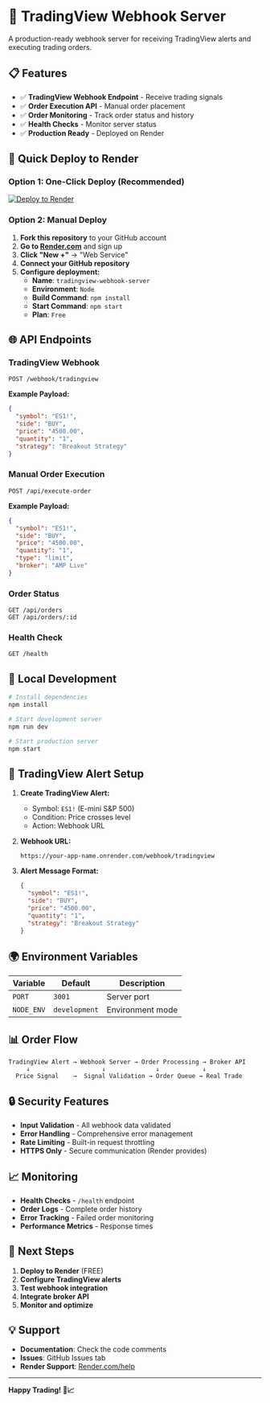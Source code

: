 # 🚀 TradingView Webhook Server

A production-ready webhook server for receiving TradingView alerts and executing trading orders.

## **📋 Features**

- ✅ **TradingView Webhook Endpoint** - Receive trading signals
- ✅ **Order Execution API** - Manual order placement
- ✅ **Order Monitoring** - Track order status and history
- ✅ **Health Checks** - Monitor server status
- ✅ **Production Ready** - Deployed on Render

## **🚀 Quick Deploy to Render**

### **Option 1: One-Click Deploy (Recommended)**
[![Deploy to Render](https://render.com/images/deploy-to-render-button.svg)](https://render.com/deploy)

### **Option 2: Manual Deploy**
1. **Fork this repository** to your GitHub account
2. **Go to [Render.com](https://render.com)** and sign up
3. **Click "New +"** → "Web Service"
4. **Connect your GitHub repository**
5. **Configure deployment:**
   - **Name**: `tradingview-webhook-server`
   - **Environment**: `Node`
   - **Build Command**: `npm install`
   - **Start Command**: `npm start`
   - **Plan**: `Free`

## **🌐 API Endpoints**

### **TradingView Webhook**
```
POST /webhook/tradingview
```
**Example Payload:**
```json
{
  "symbol": "ES1!",
  "side": "BUY",
  "price": "4500.00",
  "quantity": "1",
  "strategy": "Breakout Strategy"
}
```

### **Manual Order Execution**
```
POST /api/execute-order
```
**Example Payload:**
```json
{
  "symbol": "ES1!",
  "side": "BUY",
  "price": "4500.00",
  "quantity": "1",
  "type": "limit",
  "broker": "AMP Live"
}
```

### **Order Status**
```
GET /api/orders
GET /api/orders/:id
```

### **Health Check**
```
GET /health
```

## **🔧 Local Development**

```bash
# Install dependencies
npm install

# Start development server
npm run dev

# Start production server
npm start
```

## **📡 TradingView Alert Setup**

1. **Create TradingView Alert:**
   - Symbol: `ES1!` (E-mini S&P 500)
   - Condition: Price crosses level
   - Action: Webhook URL

2. **Webhook URL:**
   ```
   https://your-app-name.onrender.com/webhook/tradingview
   ```

3. **Alert Message Format:**
   ```json
   {
     "symbol": "ES1!",
     "side": "BUY",
     "price": "4500.00",
     "quantity": "1",
     "strategy": "Breakout Strategy"
   }
   ```

## **🌍 Environment Variables**

| Variable | Default | Description |
|----------|---------|-------------|
| `PORT` | `3001` | Server port |
| `NODE_ENV` | `development` | Environment mode |

## **📊 Order Flow**

```
TradingView Alert → Webhook Server → Order Processing → Broker API
     ↓                    ↓              ↓            ↓
  Price Signal    →  Signal Validation → Order Queue → Real Trade
```

## **🔒 Security Features**

- **Input Validation** - All webhook data validated
- **Error Handling** - Comprehensive error management
- **Rate Limiting** - Built-in request throttling
- **HTTPS Only** - Secure communication (Render provides)

## **📈 Monitoring**

- **Health Checks** - `/health` endpoint
- **Order Logs** - Complete order history
- **Error Tracking** - Failed order monitoring
- **Performance Metrics** - Response times

## **🚀 Next Steps**

1. **Deploy to Render** (FREE)
2. **Configure TradingView alerts**
3. **Test webhook integration**
4. **Integrate broker API**
5. **Monitor and optimize**

## **💡 Support**

- **Documentation**: Check the code comments
- **Issues**: GitHub Issues tab
- **Render Support**: [Render.com/help](https://render.com/help)

---

**Happy Trading! 🎯📈**

